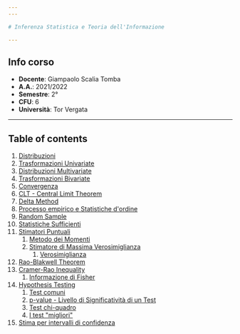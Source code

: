 ```yaml
---
---

# Inferenza Statistica e Teoria dell'Informazione

---
```


## Info corso

* **Docente**: Giampaolo Scalia Tomba
* **A.A.**: 2021/2022
* **Semestre**: 2°
* **CFU**: 6
* **Università**: Tor Vergata

---

## Table of contents

1. [Distribuzioni](Distribuzioni.md)
1. [Trasformazioni Univariate](Trasformazioni%20Univariate.md)
1. [Distribuzioni Multivariate](Distribuzioni%20Multivariate.md)
1. [Trasformazioni Bivariate](Trasformazioni%20Bivariate.md)
1. [Convergenza](Convergenza.md)
1. [CLT - Central Limit Theorem](CLT%20-%20Central%20Limit%20Theorem.md)
1. [Delta Method](Delta%20Method.md)
1. [Processo empirico e Statistiche d'ordine](Processo%20empirico%20e%20Statistiche%20d'ordine.md)
1. [Random Sample](Random%20Sample.md)
1. [Statistiche Sufficienti](Statistiche%20Sufficienti.md)
1. [Stimatori Puntuali](Stimatori%20Puntuali.md)
   1. [Metodo dei Momenti](Metodo%20dei%20Momenti.md)
   1. [Stimatore di Massima Verosimiglianza](Stimatore%20di%20Massima%20Verosimiglianza.md)
      1. [Verosimiglianza](Verosimiglianza.md)
1. [Rao-Blakwell Theorem](Rao-Blakwell%20Theorem.md)
1. [Cramer-Rao Inequality](Cramer-Rao%20Inequality.md)
   1. [Informazione di Fisher](Informazione%20di%20Fisher.md)
1. [Hypothesis Testing](Hypothesis%20Testing.md)
   1. [Test comuni](Test%20comuni.md)
   1. [p-value - Livello di Significatività di un Test](p-value.md)
   1. [Test chi-quadro](Test%20chi-quadro.md)
   1. [I test "migliori"](I%20test%20"migliori".md)
1. [Stima per intervalli di confidenza](Stima%20per%20intervalli%20di%20confidenza.md)
